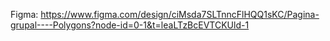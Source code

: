 Figma: https://www.figma.com/design/ciMsda7SLTnncFlHQQ1sKC/Pagina-grupal----Polygons?node-id=0-1&t=leaLTzBcEVTCKUld-1
